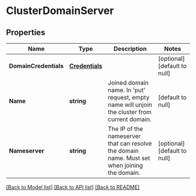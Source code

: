 # ClusterDomainServer

## Properties
Name | Type | Description | Notes
------------ | ------------- | ------------- | -------------
**DomainCredentials** | [**Credentials**](credentials.md) |  | [optional] [default to null]
**Name** | **string** | Joined domain name. In &#39;put&#39; request, empty name will unjoin the cluster from current domain.  | [default to null]
**Nameserver** | **string** | The IP of the nameserver that can resolve the domain name. Must set when joining the domain.  | [optional] [default to null]

[[Back to Model list]](../README.md#documentation-for-models) [[Back to API list]](../README.md#documentation-for-api-endpoints) [[Back to README]](../README.md)

